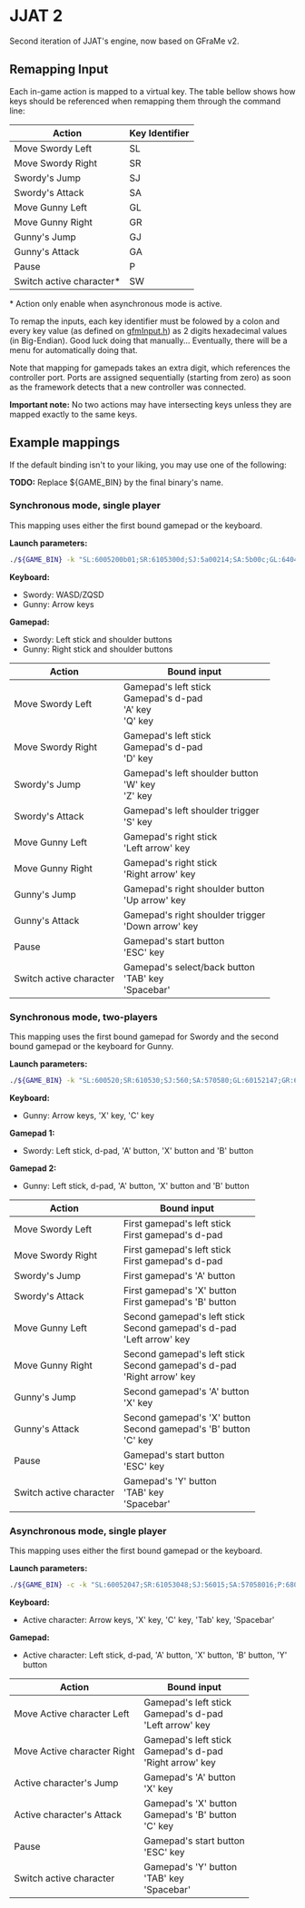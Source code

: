 # JJAT 2

Second iteration of JJAT's engine, now based on GFraMe v2.

## Remapping Input

Each in-game action is mapped to a virtual key. The table bellow shows how keys
should be referenced when remapping them through the command line:

| Action | Key Identifier |
| ------ | -------------- |
| Move Swordy Left | SL |
| Move Swordy Right | SR |
| Swordy's Jump | SJ |
| Swordy's Attack | SA |
| Move Gunny Left | GL |
| Move Gunny Right | GR |
| Gunny's Jump | GJ |
| Gunny's Attack | GA |
| Pause | P |
| Switch active character\* | SW |

\* Action only enable when asynchronous mode is active.

To remap the inputs, each key identifier must be folowed by a colon and every
key value (as defined on [gfmInput.h](https://github.com/SirGFM/GFraMe/blob/master/include/GFraMe/gfmInput.h))
as 2 digits hexadecimal values (in Big-Endian). Good luck doing that
manually... Eventually, there will be a menu for automatically doing that.

Note that mapping for gamepads takes an extra digit, which references the
controller port. Ports are assigned sequentially (starting from zero) as soon as
the framework detects that a new controller was connected.

**Important note:** No two actions may have intersecting keys unless they are
mapped exactly to the same keys.

## Example mappings

If the default binding isn't to your liking, you may use one of the following:

**TODO:** Replace ${GAME_BIN} by the final binary's name.

### Synchronous mode, single player

This mapping uses either the first bound gamepad or the keyboard.

**Launch parameters:**

```sh
./${GAME_BIN} -k "SL:6005200b01;SR:6105300d;SJ:5a00214;SA:5b00c;GL:64047;GR:65048;GJ:5d049;GA:5e04a;P:68042;SW:6904344;"
```

**Keyboard:**

* Swordy: WASD/ZQSD
* Gunny: Arrow keys

**Gamepad:**

* Swordy: Left stick and shoulder buttons
* Gunny: Right stick and shoulder buttons

| Action | Bound input |
| ------ | ----------- |
| Move Swordy Left | Gamepad's left stick </br> Gamepad's d-pad </br> 'A' key </br> 'Q' key |
| Move Swordy Right | Gamepad's left stick </br> Gamepad's d-pad </br> 'D' key |
| Swordy's Jump | Gamepad's left shoulder button </br> 'W' key </br> 'Z' key |
| Swordy's Attack | Gamepad's left shoulder trigger </br> 'S' key |
| Move Gunny Left | Gamepad's right stick </br> 'Left arrow' key |
| Move Gunny Right | Gamepad's right stick </br> 'Right arrow' key |
| Gunny's Jump | Gamepad's right shoulder button </br> 'Up arrow' key |
| Gunny's Attack | Gamepad's right shoulder trigger </br> 'Down arrow' key |
| Pause | Gamepad's start button </br> 'ESC' key |
| Switch active character | Gamepad's select/back button </br> 'TAB' key </br> 'Spacebar' |

### Synchronous mode, two-players

This mapping uses the first bound gamepad for Swordy and the second bound
gamepad or the keyboard for Gunny.

**Launch parameters:**

```sh
./${GAME_BIN} -k "SL:600520;SR:610530;SJ:560;SA:570580;GL:60152147;GR:61153148;GJ:56115;GA:57158116;P:68068142;SW:5905914344;"
```

**Keyboard:**

* Gunny: Arrow keys, 'X' key, 'C' key

**Gamepad 1:**

* Swordy: Left stick, d-pad, 'A' button, 'X' button and 'B' button

**Gamepad 2:**

* Gunny: Left stick, d-pad, 'A' button, 'X' button and 'B' button

| Action | Bound input |
| ------ | ----------- |
| Move Swordy Left | First gamepad's left stick </br> First gamepad's d-pad |
| Move Swordy Right | First gamepad's left stick </br> First gamepad's d-pad |
| Swordy's Jump | First gamepad's 'A' button |
| Swordy's Attack | First gamepad's 'X' button </br> First gamepad's 'B' button |
| Move Gunny Left | Second gamepad's left stick </br> Second gamepad's d-pad </br> 'Left arrow' key |
| Move Gunny Right |  Second gamepad's left stick </br> Second gamepad's d-pad </br> 'Right arrow' key |
| Gunny's Jump |  Second gamepad's 'A' button </br> 'X' key |
| Gunny's Attack |  Second gamepad's 'X' button </br> Second gamepad's 'B' button </br> 'C' key |
| Pause | Gamepad's start button </br> 'ESC' key |
| Switch active character | Gamepad's 'Y' button </br> 'TAB' key </br> 'Spacebar' |

### Asynchronous mode, single player

This mapping uses either the first bound gamepad or the keyboard.

**Launch parameters:**

```sh
./${GAME_BIN} -c -k "SL:60052047;SR:61053048;SJ:56015;SA:57058016;P:68042;SW:5904344;"
```

**Keyboard:**

* Active character: Arrow keys, 'X' key, 'C' key, 'Tab' key, 'Spacebar'

**Gamepad:**

* Active character: Left stick, d-pad, 'A' button, 'X' button, 'B' button, 'Y' button

| Action | Bound input |
| ------ | ----------- |
| Move Active character Left | Gamepad's left stick </br> Gamepad's d-pad </br> 'Left arrow' key |
| Move Active character Right | Gamepad's left stick </br> Gamepad's d-pad </br> 'Right arrow' key |
| Active character's Jump | Gamepad's 'A' button </br> 'X' key |
| Active character's Attack | Gamepad's 'X' button </br> Gamepad's 'B' button </br> 'C' key |
| Pause | Gamepad's start button </br> 'ESC' key |
| Switch active character | Gamepad's 'Y' button </br> 'TAB' key </br> 'Spacebar' |

